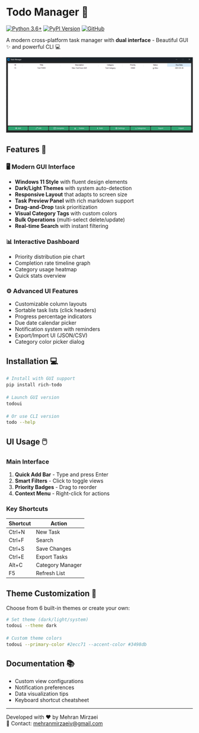 # Todo Manager 🚀

[![Python 3.6+](https://img.shields.io/badge/Python-3.6%2B-blue.svg)](https://www.python.org/)
[![PyPI Version](https://img.shields.io/pypi/v/rich-todo.svg)](https://pypi.org/project/rich-todo/)
[![GitHub](https://img.shields.io/badge/GitHub-Repository-blue?logo=github)](https://github.com/Mehranmv/todo-cli)

A modern cross-platform task manager with **dual interface** - Beautiful GUI ✨ and powerful CLI 💻

![UI Screenshot](https://raw.githubusercontent.com/Mehranmv/todo-cli/refs/heads/master/screenshots/gui.png)

## Features 🌟

### 🖥️ Modern GUI Interface
- **Windows 11 Style** with fluent design elements
- **Dark/Light Themes** with system auto-detection
- **Responsive Layout** that adapts to screen size
- **Task Preview Panel** with rich markdown support
- **Drag-and-Drop** task prioritization
- **Visual Category Tags** with custom colors
- **Bulk Operations** (multi-select delete/update)
- **Real-time Search** with instant filtering

### 📊 Interactive Dashboard
- Priority distribution pie chart
- Completion rate timeline graph
- Category usage heatmap
- Quick stats overview

### ⚙️ Advanced UI Features
- Customizable column layouts
- Sortable task lists (click headers)
- Progress percentage indicators
- Due date calendar picker
- Notification system with reminders
- Export/Import UI (JSON/CSV)
- Category color picker dialog

## Installation 💻

```bash
# Install with GUI support
pip install rich-todo

# Launch GUI version
todoui

# Or use CLI version
todo --help
```

## UI Usage 🖱️

### Main Interface

1. **Quick Add Bar** - Type and press Enter
2. **Smart Filters** - Click to toggle views
3. **Priority Badges** - Drag to reorder
4. **Context Menu** - Right-click for actions

### Key Shortcuts
| Shortcut | Action                |
|----------|-----------------------|
| Ctrl+N   | New Task              |
| Ctrl+F   | Search                |
| Ctrl+S   | Save Changes          |
| Ctrl+E   | Export Tasks          |
| Alt+C    | Category Manager      |
| F5       | Refresh List          |

## Theme Customization 🎨
Choose from 6 built-in themes or create your own:
```bash
# Set theme (dark/light/system)
todoui --theme dark

# Custom theme colors
todoui --primary-color #2ecc71 --accent-color #3498db
```

## Documentation 📚
- Custom view configurations
- Notification preferences
- Data visualization tips
- Keyboard shortcut cheatsheet

---

Developed with ❤️ by Mehran Mirzaei  
📧 Contact: [mehranmirzaeiv@gmail.com](mailto:mehranmirzaeiv@gmail.com)  
```